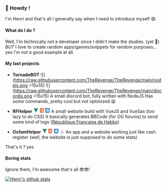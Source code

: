 ### 🤘 Howdy !

I'm Henri and that's all I generally say when I need to introduce myself 😅.

#### **What do I do ?**
Well, I'm technically not a developer since I didn't make the studies. (yet 👶)
*BUT* I love to create random apps/games/snippets for random purposes... yes I'm not a good example at all.

#### **My last projects**
- **TornadeBOT** ![](https://raw.githubusercontent.com/TheRevenge/TheRevenge/main/nodejs.png =15x15) ![](https://raw.githubusercontent.com/TheRevenge/TheRevenge/main/discordjs.png =15x15)
A small discord bot, fully written with NodeJS
Has some commands, pretty cool but not optimized 😪

- **RFHelper** <img src="https://raw.githubusercontent.com/TheRevenge/TheRevenge/main/vue.png" style="height:15px;width:15px;"/> <img src="https://raw.githubusercontent.com/TheRevenge/TheRevenge/main/html.png" style="height:15px;width:15px;"/> <img src="https://raw.githubusercontent.com/TheRevenge/TheRevenge/main/css.png" style="height:15px;width:15px;"/>
A small website build with VueJS and VueSax (too lazy to do CSS)
It basically generates BBCode (for OG forums) to send some kind of logs ([République Française de Habbo](http://https://www.republiqueforum.fr/))

- **OxfamHelper** <img src="https://raw.githubusercontent.com/TheRevenge/TheRevenge/main/vue.png" style="height:15px;width:15px;"/> <img src="https://raw.githubusercontent.com/TheRevenge/TheRevenge/main/html.png" style="height:15px;width:15px;"/> <img src="https://raw.githubusercontent.com/TheRevenge/TheRevenge/main/css.png" style="height:15px;width:15px;"/> <img src="https://raw.githubusercontent.com/TheRevenge/TheRevenge/main/java.png" style="height:15px;width:15px;"/>
An app and a website working just like cash register (well, the website is just supposed to do some stats)

That's it ? yes
#### **Boring stats**
Ignore them, I'm awesome that's all 😎😎!

[![Henri's github stats](https://github-readme-stats.vercel.app/api?username=TheRevenge)](https://github.com/anuraghazra/github-readme-stats)

